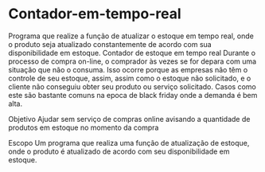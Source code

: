 # Contador-em-tempo-real
Programa que realize a função de atualizar o estoque em tempo real, onde o produto seja atualizado constantemente de acordo com sua disponibilidade em estoque.
Contador de estoque em tempo real 
Durante o processo de compra on-line, o comprador às vezes se for depara com uma situação que não o consuma. Isso ocorre porque as empresas não têm o controle de seu estoque, assim, assim como o estoque não solicitado, e o cliente não conseguiu obter seu produto ou serviço solicitado. Casos como este são bastante comuns na epoca de black friday onde a demanda é bem alta.

Objetivo 
Ajudar sem serviço de compras online avisando a quantidade de produtos em estoque no momento da compra

Escopo 
Um programa que realiza uma função de atualização de estoque, onde o produto é atualizado de acordo com seu disponibilidade em estoque.
